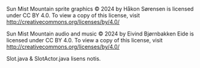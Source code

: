  Sun Mist Mountain sprite graphics © 2024 by Håkon Sørensen is licensed under CC BY 4.0. To view a copy of this license, visit http://creativecommons.org/licenses/by/4.0/

 Sun Mist Mountain audio and music © 2024 by Eivind Bjørnbakken Eide is licensed under CC BY 4.0. To view a copy of this license, visit http://creativecommons.org/licenses/by/4.0/

 Slot.java & SlotActor.java lisens notis.